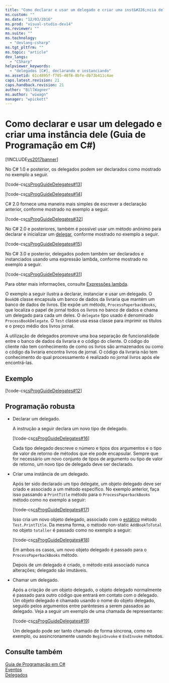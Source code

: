 ```yaml
---
title: "Como declarar e usar um delegado e criar uma inst&#226;ncia dele (Guia de Programa&#231;&#227;o em C#) | Microsoft Docs"
ms.custom: ""
ms.date: "12/03/2016"
ms.prod: "visual-studio-dev14"
ms.reviewer: ""
ms.suite: ""
ms.technology: 
  - "devlang-csharp"
ms.tgt_pltfrm: ""
ms.topic: "article"
dev_langs: 
  - "CSharp"
helpviewer_keywords: 
  - "delegados [C#], declarando e instanciando"
ms.assetid: 61c4895f-f785-48f8-8bfe-db73b411c4ae
caps.latest.revision: 21
caps.handback.revision: 21
author: "BillWagner"
ms.author: "wiwagn"
manager: "wpickett"
---
```

# Como declarar e usar um delegado e criar uma inst&#226;ncia dele (Guia de Programa&#231;&#227;o em C#)
[!INCLUDE[vs2017banner](../../../csharp/includes/vs2017banner.md)]

No C\# 1.0 e posterior, os delegados podem ser declarados como mostrado no exemplo a seguir.  
  
 [!code-cs[csProgGuideDelegates#13](../../../csharp/programming-guide/delegates/codesnippet/CSharp/how-to-declare-instantiate-and-use-a-delegate_1.cs)]  
  
 [!code-cs[csProgGuideDelegates#14](../../../csharp/programming-guide/delegates/codesnippet/CSharp/how-to-declare-instantiate-and-use-a-delegate_2.cs)]  
  
 C\# 2.0 fornece uma maneira mais simples de escrever a declaração anterior, conforme mostrado no exemplo a seguir.  
  
 [!code-cs[csProgGuideDelegates#32](../../../csharp/programming-guide/delegates/codesnippet/CSharp/how-to-declare-instantiate-and-use-a-delegate_3.cs)]  
  
 No C\# 2.0 e posteriores, também é possível usar um método anônimo para declarar e inicializar um  [delegar](../../../csharp/language-reference/keywords/delegate.md), conforme mostrado no exemplo a seguir.  
  
 [!code-cs[csProgGuideDelegates#15](../../../csharp/programming-guide/delegates/codesnippet/CSharp/how-to-declare-instantiate-and-use-a-delegate_4.cs)]  
  
 No C\# 3.0 e posterior, delegados podem também ser declarados e instanciados usando uma expressão lambda, conforme mostrado no exemplo a seguir.  
  
 [!code-cs[csProgGuideDelegates#31](../../../csharp/programming-guide/delegates/codesnippet/CSharp/how-to-declare-instantiate-and-use-a-delegate_5.cs)]  
  
 Para obter mais informações, consulte [Expressões lambda](../../../csharp/programming-guide/statements-expressions-operators/lambda-expressions.md).  
  
 O exemplo a seguir ilustra a declarar, instanciar e usar um delegado.  O `BookDB` classe encapsula um banco de dados da livraria que mantém um banco de dados de livros.  Ele expõe um método, `ProcessPaperbackBooks`, que localiza o papel de jornal todos os livros no banco de dados e chama um delegado para cada um deles.  O `delegate` tipo usado é denominado `ProcessBookDelegate`.  O `Test` classe usa essa classe para imprimir os títulos e o preço médio dos livros jornal.  
  
 A utilização de delegados promove uma boa separação de funcionalidade entre o banco de dados da livraria e o código do cliente.  O código do cliente não tem conhecimento de como os livros são armazenados ou como o código da livraria encontra livros de jornal.  O código da livraria não tem conhecimento do qual processamento é realizado no jornal livros após ele encontrá\-las.  
  
## Exemplo  
 [!code-cs[csProgGuideDelegates#12](../../../csharp/programming-guide/delegates/codesnippet/CSharp/how-to-declare-instantiate-and-use-a-delegate_6.cs)]  
  
## Programação robusta  
  
-   Declarar um delegado.  
  
     A instrução a seguir declara um novo tipo de delegado.  
  
     [!code-cs[csProgGuideDelegates#16](../../../csharp/programming-guide/delegates/codesnippet/CSharp/how-to-declare-instantiate-and-use-a-delegate_7.cs)]  
  
     Cada tipo delegado descreve o número e tipos dos argumentos e o tipo de valor de retorno de métodos que ele pode encapsular.  Sempre que for necessário um novo conjunto de tipos de argumento ou tipo de valor de retorno, um novo tipo de delegado deve ser declarado.  
  
-   Criar uma instância de um delegado.  
  
     Após ter sido declarado um tipo delegate, um objeto delegado deve ser criado e associado a um método específico.  No exemplo anterior, faça isso passando a `PrintTitle` método para o `ProcessPaperbackBooks` método como no exemplo a seguir:  
  
     [!code-cs[csProgGuideDelegates#17](../../../csharp/programming-guide/delegates/codesnippet/CSharp/how-to-declare-instantiate-and-use-a-delegate_8.cs)]  
  
     Isso cria um novo objeto delegado, associado com o  [estático](../../../csharp/language-reference/keywords/static.md) método `Test.PrintTitle`.  Da mesma forma, o método non\-static `AddBookToTotal` no objeto `totaller` é passado como no exemplo a seguir:  
  
     [!code-cs[csProgGuideDelegates#18](../../../csharp/programming-guide/delegates/codesnippet/CSharp/how-to-declare-instantiate-and-use-a-delegate_9.cs)]  
  
     Em ambos os casos, um novo objeto delegado é passado para o `ProcessPaperbackBooks` método.  
  
     Depois de um delegado é criado, o método está associado nunca alterações; delegado são imutáveis.  
  
-   Chamar um delegado.  
  
     Após a criação de um objeto delegado, o objeto delegado normalmente é passado para outro código que entrará em contato com o delegado.  Um objeto delegado é chamado usando o nome do objeto delegado, seguido pelos argumentos entre parênteses a serem passados ao delegado.  Veja a seguir um exemplo de uma chamada de representante:  
  
     [!code-cs[csProgGuideDelegates#19](../../../csharp/programming-guide/delegates/codesnippet/CSharp/how-to-declare-instantiate-and-use-a-delegate_10.cs)]  
  
     Um delegado pode ser tanto chamado de forma síncrona, como no exemplo, ou assincronamente usando `BeginInvoke` e `EndInvoke` métodos.  
  
## Consulte também  
 [Guia de Programação em C\#](../../../csharp/programming-guide/index.md)   
 [Eventos](../../../csharp/programming-guide/events/index.md)   
 [Delegados](../../../csharp/programming-guide/delegates/index.md)